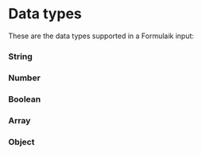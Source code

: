 # Data types

These are the data types supported in a Formulaik input:

### String

### Number

### Boolean

### Array

### Object
